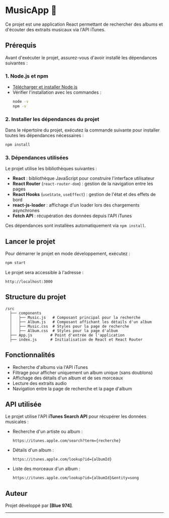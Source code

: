 # MusicApp 🎵

Ce projet est une application React permettant de rechercher des albums et d'écouter des extraits musicaux via l'API iTunes.

## Prérequis

Avant d'exécuter le projet, assurez-vous d'avoir installé les dépendances suivantes :

### 1. Node.js et npm

- [Télécharger et installer Node.js](https://nodejs.org/)
- Vérifier l'installation avec les commandes :
  ```sh
  node -v
  npm -v
  ```

### 2. Installer les dépendances du projet

Dans le répertoire du projet, exécutez la commande suivante pour installer toutes les dépendances nécessaires :
  ```sh
  npm install
  ```

### 3. Dépendances utilisées

Le projet utilise les bibliothèques suivantes :

- **React** : bibliothèque JavaScript pour construire l'interface utilisateur
- **React Router** (`react-router-dom`) : gestion de la navigation entre les pages
- **React Hooks** (`useState`, `useEffect`) : gestion de l'état et des effets de bord
- **react-js-loader** : affichage d'un loader lors des chargements asynchrones
- **Fetch API** : récupération des données depuis l'API iTunes

Ces dépendances sont installées automatiquement via `npm install`.

## Lancer le projet

Pour démarrer le projet en mode développement, exécutez :
  ```sh
  npm start
  ```
Le projet sera accessible à l'adresse :
  ```
  http://localhost:3000
  ```

## Structure du projet

```
/src
  ├── components
  │   ├── Music.js   # Composant principal pour la recherche
  │   ├── Album.js   # Composant affichant les détails d'un album
  │   ├── Music.css  # Styles pour la page de recherche
  │   ├── Album.css  # Styles pour la page d'album
  ├── App.js        # Point d'entrée de l'application
  ├── index.js      # Initialisation de React et React Router
```

## Fonctionnalités

- Recherche d'albums via l'API iTunes
- Filtrage pour afficher uniquement un album unique (sans doublons)
- Affichage des détails d'un album et de ses morceaux
- Lecture des extraits audio
- Navigation entre la page de recherche et la page d'album

## API utilisée

Le projet utilise l'API **iTunes Search API** pour récupérer les données musicales :

- Recherche d'un artiste ou album :
  ```
  https://itunes.apple.com/search?term={recherche}
  ```
- Détails d'un album :
  ```
  https://itunes.apple.com/lookup?id={albumId}
  ```
- Liste des morceaux d'un album :
  ```
  https://itunes.apple.com/lookup?id={albumId}&entity=song
  ```

## Auteur
Projet développé par **[Blue 974]**.

---